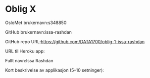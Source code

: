 Oblig X
=======
OsloMet brukernavn:s348850

GitHub brukernavn:issa-rashdan

GitHub repo URL:https://github.com/DATA1700/oblig-1-issa-rashdan

URL til Heroku app:

Fullt navn:Issa Rashdan

Kort beskrivelse av applikasjon (5–10 setninger):
